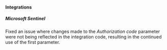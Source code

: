 
#### Integrations

##### Microsoft Sentinel

Fixed an issue where changes made to the *Authorization code* parameter were not being reflected in the integration code, resulting in the continued use of the first parameter.
